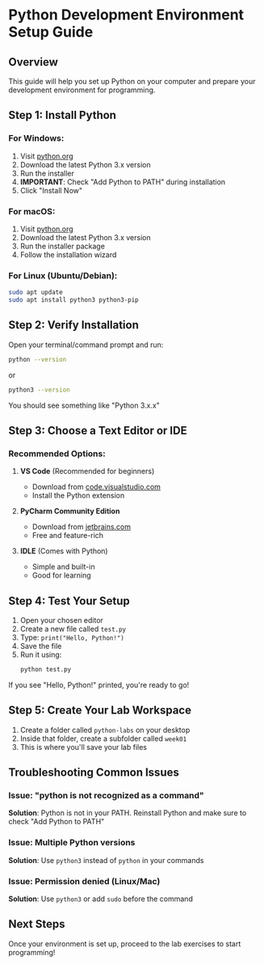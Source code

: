 # Python Development Environment Setup Guide

## Overview
This guide will help you set up Python on your computer and prepare your development environment for programming.

## Step 1: Install Python

### For Windows:
1. Visit [python.org](https://www.python.org/downloads/)
2. Download the latest Python 3.x version
3. Run the installer
4. **IMPORTANT**: Check "Add Python to PATH" during installation
5. Click "Install Now"

### For macOS:
1. Visit [python.org](https://www.python.org/downloads/)
2. Download the latest Python 3.x version
3. Run the installer package
4. Follow the installation wizard

### For Linux (Ubuntu/Debian):
```bash
sudo apt update
sudo apt install python3 python3-pip
```

## Step 2: Verify Installation

Open your terminal/command prompt and run:
```bash
python --version
```
or
```bash
python3 --version
```

You should see something like "Python 3.x.x"

## Step 3: Choose a Text Editor or IDE

### Recommended Options:
1. **VS Code** (Recommended for beginners)
   - Download from [code.visualstudio.com](https://code.visualstudio.com/)
   - Install the Python extension

2. **PyCharm Community Edition**
   - Download from [jetbrains.com](https://www.jetbrains.com/pycharm/)
   - Free and feature-rich

3. **IDLE** (Comes with Python)
   - Simple and built-in
   - Good for learning

## Step 4: Test Your Setup

1. Open your chosen editor
2. Create a new file called `test.py`
3. Type: `print("Hello, Python!")`
4. Save the file
5. Run it using:
   ```bash
   python test.py
   ```

If you see "Hello, Python!" printed, you're ready to go!

## Step 5: Create Your Lab Workspace

1. Create a folder called `python-labs` on your desktop
2. Inside that folder, create a subfolder called `week01`
3. This is where you'll save your lab files

## Troubleshooting Common Issues

### Issue: "python is not recognized as a command"
**Solution**: Python is not in your PATH. Reinstall Python and make sure to check "Add Python to PATH"

### Issue: Multiple Python versions
**Solution**: Use `python3` instead of `python` in your commands

### Issue: Permission denied (Linux/Mac)
**Solution**: Use `python3` or add `sudo` before the command

## Next Steps
Once your environment is set up, proceed to the lab exercises to start programming!